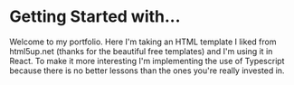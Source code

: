 # Getting Started with...

Welcome to my portfolio. Here I'm taking an HTML template I liked from html5up.net (thanks for the beautiful free templates) and I'm using it in React. To make it more interesting I'm implementing the use of Typescript because there is no better lessons than the ones you're really invested in.

